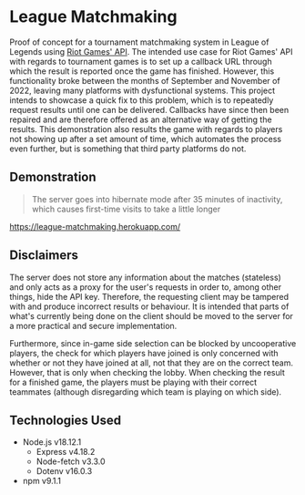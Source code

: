 # League Matchmaking

Proof of concept for a tournament matchmaking system in League of Legends using [Riot Games' API](https://developer.riotgames.com/apis). 
The intended use case for Riot Games' API with regards to tournament games is to set up a callback URL through which the result 
is reported once the game has finished. However, this functionality broke between the months of September and 
November of 2022, leaving many platforms with dysfunctional systems. This project intends
to showcase a quick fix to this problem, which is to repeatedly request results until 
one can be delivered. Callbacks have since then been repaired and are therefore offered as an alternative 
way of getting the results. This demonstration also results the game with regards
to players not showing up after a set amount of time, which automates the process even further,
but is something that third party platforms do not.


## Demonstration

> The server goes into hibernate mode after 35 minutes of inactivity, which causes first-time 
visits to take a little longer

https://league-matchmaking.herokuapp.com/


## Disclaimers

The server does not store any information about the matches (stateless) and only acts as
a proxy for the user's requests in order to, among other things, hide the API key. Therefore,
the requesting client may be tampered with and produce incorrect results or behaviour. It
is intended that parts of what's currently being done on the client should be moved to the
server for a more practical and secure implementation.

Furthermore, since in-game side selection can be blocked by uncooperative players, the 
check for which players have joined is only concerned with whether or not they have joined
at all, not that they are on the correct team. However, that is only when checking the lobby.
When checking the result for a finished game, the players must be playing with their correct
teammates (although disregarding which team is playing on which side).


## Technologies Used

* Node.js v18.12.1
    * Express v4.18.2
    * Node-fetch v3.3.0
    * Dotenv v16.0.3
* npm v9.1.1
